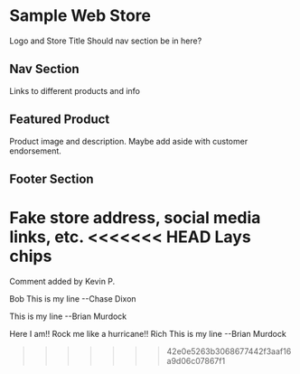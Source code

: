 # Sample Web Store
Logo and Store Title
Should nav section be in here?
## Nav Section
Links to different products and info
## Featured Product
Product image and description. Maybe add aside with customer endorsement.
## Footer Section
Fake store address, social media links, etc.
<<<<<<< HEAD
Lays chips
=======


Comment added  by Kevin P.


Bob 
This is my line --Chase Dixon

This is my line --Brian Murdock


Here I am!! Rock me like a hurricane!!  Rich
This is my line --Brian Murdock

>>>>>>> 42e0e5263b3068677442f3aaf16a9d06c07867f1
